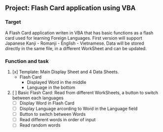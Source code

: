 ## Project: Flash Card application using VBA

### Target
A Flash Card application writen in VBA that has basic functions as a flash card used for learning Foreign Languages.
First version will support Japanese Kanji - Romanji - English - Vietnamese.
Data will be stored directly in the same file, in a different WorkSheet and can be updated.

### Function and task
1. [x] Template: Main Display Sheet and 4 Data Sheets.
   * Flash Card
     * Displayed Word in the middle
     * Language in the bottom
2. [ ] Basic Flash Card: Read from different WorkSheets, a button to switch between each languages
   * [ ] Display Word in Flash Card
   * [ ] Display Language arcording to Word in the Language field
   * [ ] Button to switch between Words
   * [ ] Read different words in order of input
   * [ ] Read random words
